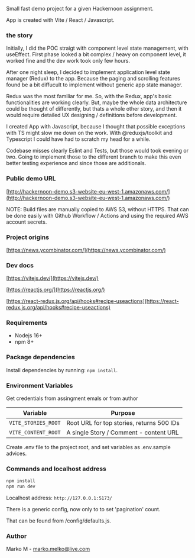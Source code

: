 Small fast demo project for a given Hackernoon assignment.

App is created with Vite / React / Javascript.

### the story

Initially, I did the POC straigt with component level state management, with useEffect. First phase looked a bit complex / heavy on component level, it worked fine and the dev work took only few hours.

After one night sleep, I decided to implement application level state manager (Redux) to the app. Because the paging and scrolling features found be a bit diffucult to implement without generic app state manager.

Redux was the most familiar for me. So, with the Redux, app's basic functionalities are working clearly. But, maybe the whole data architecture could be thought of differently, but thats a whole other story, and then it would require detailed UX designing / definitions before development.

I created App with Javascript, because I thought that possible exceptions with TS might slow me down on the work. With @reduxjs/toolkit and Typescript I could have had to scratch my head for a while.

Codebase misses clearly Eslint and Tests, but those would took evening or two. Going to implement those to the different branch to make this even better testing experience and since those are additionals.

### Public demo URL

[http://hackernoon-demo.s3-website-eu-west-1.amazonaws.com/](http://hackernoon-demo.s3-website-eu-west-1.amazonaws.com/)

NOTE: Build files are manually copied to AWS S3, without HTTPS. That can be done easily with Github Workflow / Actions and using the required AWS account secrets.

### Project origins

[https://news.ycombinator.com/](https://news.ycombinator.com/)

### Dev docs

[https://vitejs.dev/](https://vitejs.dev/)

[https://reactjs.org/](https://reactjs.org/)

[https://react-redux.js.org/api/hooks#recipe-useactions](https://react-redux.js.org/api/hooks#recipe-useactions)

### Requirements

- Nodejs 16+
- npm 8+

### Package dependencies

Install dependencies by running: `npm install`.

### Environment Variables

Get credentials from assingment emals or from author

| Variable            | Purpose                                   |
| ------------------- | ----------------------------------------- |
| `VITE_STORIES_ROOT` | Root URL for top stories, returns 500 IDs |
| `VITE_CONTENT_ROOT` | A single Story / Comment - content URL    |

Create .env file to the project root, and set variables as .env.sample advices.

### Commands and localhost address

```sh
npm install
npm run dev
```

Localhost address: `http://127.0.0.1:5173/`

There is a generic config, now only to to set 'pagination' count.

That can be found from /config/defaults.js.

### Author

Marko M - marko.melko@live.com
